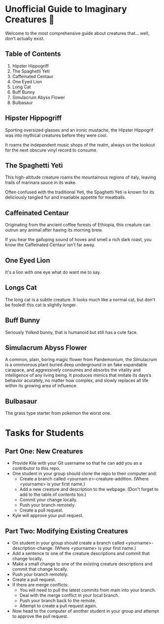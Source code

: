 # Unofficial Guide to Imaginary Creatures 🦄

Welcome to the most comprehensive guide about creatures that... well, don't actually exist. 

## Table of Contents

1. Hipster Hippogriff
2. The Spaghetti Yeti
3. Caffeinated Centaur
4. One Eyed Lion
5. Long Cat
6. Buff Bunny
7. Simulacrum Abyss Flower
8. Bulbasaur


## Hipster Hippogriff

Sporting oversized glasses and an ironic mustache, the Hipster Hippogrif was into mythical creatures before they were cool. 

It roams the independent music shops of the realm, always on the lookout for the next obscure vinyl record to consume.

## The Spaghetti Yeti

This high-altitude creature roams the mountainous regions of italy, leaving trails of marinara sauce in its wake. 

Often confused with the traditional Yeti, the Spaghetti Yeti is known for its deliciously tangled fur and insatiable appetite for meatballs.

## Caffeinated Centaur

Originating from the ancient coffee forests of Ethiopia, this creature can outrun any animal after having its morning brew. 

If you hear the galloping sound of hoves and smell a rich dark roast, you know the Caffeinated Centaur isn't far away.

## One Eyed Lion

It's a lion with one eye what do want me to say.

## Longs Cat

The long cat is a subtle creature. It looks much like a normal cat, but don't be fooled! this cat is slightly longer.

## Buff Bunny

Seriously Yolked bunny, that is humanoid but still has a cute face. 

## Simulacrum Abyss Flower

A common, plain, boring magic flower from Pandemonium, the Simulacrum is a omnivorous plant buried deep underground in an fake expandable carapace, and aggressively consumes and absorbs the vitality and intelligence of any living being.
It produces mimics that imitate its days’s behavior acurately, no matter how complex, and slowly replaces all life within its growing area of influence.


## Bulbasaur

The grass type starter from pokemon the worst one.

# Tasks for Students

## Part One: New Creatures

* Provide Kile with your Git username so that he can add you as a contributor to this repo.
* One student in your group should clone the repo to their computer and:
  * Create a branch called \<yournam
e\>-creature-addition. (Where \<yourname\> is your first name.)
  * Add a new creature and description to the webpage. (Don't forget to add to the table of contents too.)
  * Commit your change locally.
  * Push your branch remotely.
  * Create a pull request.
* Kyle will approve your pull request.

## Part Two: Modifying Existing Creatures

* On student in your group should create a branch called \<yourname\>-description-change. (Where \<yourname\> is your first name.)
* Add a sentence to one of the creature descriptions and commit that change locally.
* Make a small change to one of the existing creature descriptions and commit that change locally.
* Push your branch remotely.
* Create a pull request.
* If there are merge conflicts:
  * You will need to pull the latest commits from main into your branch.
  * Deal with the merge conflict in your local branch.
  * Push your branch back to the remote.
  * Attempt to create a pull request again.
* Now head to the computer of another student in your group and attempt to approve the pull request. 

